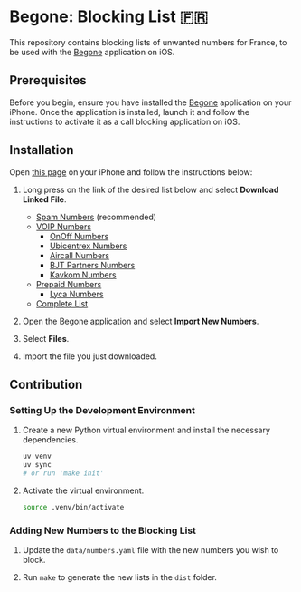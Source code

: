# Begone: Blocking List :fr:

This repository contains blocking lists of unwanted numbers for France,
to be used with the [Begone][begone-app] application on iOS.

## Prerequisites

Before you begin, ensure you have installed the [Begone][begone-app]
application on your iPhone. Once the application is installed, launch it
and follow the instructions to activate it as a call blocking application
on iOS.

## Installation

Open [this page](#installation) on your iPhone and follow the instructions
below:

1. Long press on the link of the desired list below and select
   **Download Linked File**.

   - [Spam Numbers][list-spam] (recommended)
   - [VOIP Numbers][list-voip]
      - [OnOff Numbers][list-onoff]
      - [Ubicentrex Numbers][list-ubicentrex]
      - [Aircall Numbers][list-aircall]
      - [BJT Partners Numbers][list-bjt]
      - [Kavkom Numbers][list-kavkom]
   - [Prepaid Numbers][list-prepaid]
     - [Lyca Numbers][list-lyca]
   - [Complete List][list-all]

2. Open the Begone application and select **Import New Numbers**.

3. Select **Files**.

4. Import the file you just downloaded.

## Contribution

### Setting Up the Development Environment

1. Create a new Python virtual environment and install the necessary
   dependencies.

   ```bash
   uv venv
   uv sync
   # or run 'make init'
   ```

2. Activate the virtual environment.

   ```bash
   source .venv/bin/activate
   ```

### Adding New Numbers to the Blocking List

1. Update the `data/numbers.yaml` file with the new numbers you wish to block.

2. Run `make` to generate the new lists in the `dist` folder.

[begone-app]: https://apps.apple.com/fr/app/id1596818195
[list-all]: https://raw.githubusercontent.com/Fluyd-Cloud/Begone/refs/heads/main/dist/begone-fr-tout.xml
[list-spam]: https://raw.githubusercontent.com/Fluyd-Cloud/Begone/refs/heads/main/dist/begone-fr-demarchage.xml
[list-voip]: https://raw.githubusercontent.com/Fluyd-Cloud/Begone/refs/heads/main/dist/begone-fr-voip.xml
[list-onoff]: https://raw.githubusercontent.com/Fluyd-Cloud/Begone/refs/heads/main/dist/begone-fr-onoff.xml
[list-ubicentrex]: https://raw.githubusercontent.com/Fluyd-Cloud/Begone/refs/heads/main/dist/begone-fr-ubicentrex.xml
[list-aircall]: https://raw.githubusercontent.com/Fluyd-Cloud/Begone/refs/heads/main/dist/begone-fr-aircall.xml
[list-bjt]: https://raw.githubusercontent.com/Fluyd-Cloud/Begone/refs/heads/main/dist/begone-fr-bjt.xml
[list-kavkom]: https://raw.githubusercontent.com/Fluyd-Cloud/Begone/refs/heads/main/dist/begone-fr-kavcom.xml
[list-prepaid]: https://raw.githubusercontent.com/Fluyd-Cloud/Begone/refs/heads/main/dist/begone-fr-prepaid.xml
[list-lyca]: https://raw.githubusercontent.com/Fluyd-Cloud/Begone/refs/heads/main/dist/begone-fr-lyca.xml